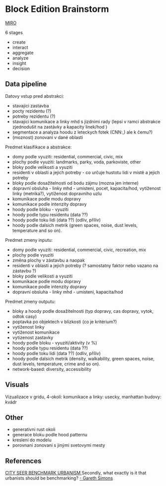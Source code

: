 # Block Edition Brainstorm

[MIRO](https://miro.com/app/board/uXjVOXxARPM=/)

6 stages
* create
* interact
* aggregate
* analyze
* insight
* decision


## Data pipeline

Datovy vstup pred abstrakci:
* stavajici zastavba
* pocty rezidentu (?)
* potreby rezidentu (?)
* stavajici komunikace a linky mhd s jizdnimi rady (lepsi v ramci abstrakce zjednodušit na zastávky a kapacity linek/hod )
* segmentace a analyza hoodu z leteckych fotek (CNN:,) ale k čemu?)
* (moznost) zonovani v dané oblasti

Predmet klasifikace a abstrakce:
* domy podle vyuziti: residential, commercial, civic, mix
* plochy podle vyuziti: landmarks, parky, voda, parkoviste, other
* bloky podle velikosti a vyuziti
* residenti v oblasti a jejich potreby - co určuje hustotu lidi v místě a jejich potreby
* bloky podle dosažitelnosti od bodu zájmu (mozna jen interne)
* dopravní obsluha - linky mhd - umisteni, pocet, kapacita/hod, vytíženost linky (metrika?), vytíženost dopravniho uzlu 
* komunikace podle modu dopravy
* komunikace podle intenzity dopravy
* hoody podle bloku - vyuziti
* hoody podle typu residentu (data ??)
* hoody podle toku lidi (data ??) (odliv, příliv)
* hoody podle dalsich metrik (green spaces, noise, dust levels, temperature and so on).

Predmet zmeny inputu:
* domy podle vyuziti: residential, commercial, civic, recreation, mix
* plochy podle vyuziti
* změna plochy v zástavbu a naopak
* residenti v oblasti a jejich potreby (? samostatny faktor nebo vazano na zástavbu ?)
* bloky podle velikosti a vyuziti
* komunikace podle modu dopravy
* komunikace podle intenzity dopravy
* dopravní obsluha - linky mhd - umisteni, kapacita/hod

Predmet zmeny outputu:
* bloky a hoody podle dosažitelnosti (typ dopravy, cas dopravy, vytok, odtok casy)
* poptavka po objektech v blízkosti (co je kritérium?)
* vytíženost linky
* vytíženost komunikace
* vytizenost zastavky
* hoody podle bloku - vyuziti/aktivity (v %)
* hoody podle typu residentu (data ??)
* hoody podle toku lidi (data ??) (odliv, příliv)
* hoody podle dalsich metrik (density, walkability, green spaces, noise, dust levels, temperature, crime and so on).
* network-based: diversity, accessibility

## Visuals
Vizualizace v gridu, 4-okolí:
komunikace a linky: usecky, manhattan
budovy: kvádr


## Other

* generativni rust okoli
* generace bloku podle hood patternu
* kreslení do modelu
* porovnani zonovani s jinými svetovymi mesty



## References
[ CITY SEER BENCHMARK URBANISM ](https://cityseer.benchmarkurbanism.com/)
Secondly, what exactly is it that urbanists should be benchmarking?
[ - Gareth Simons ](https://www.researchgate.net/publication/356377308_Detection_and_prediction_of_urban_archetypes_at_the_pedestrian_scale_computational_toolsets_morphological_metrics_and_machine_learning_methods)